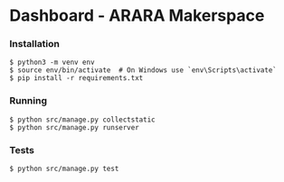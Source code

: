 # Dashboard - ARARA Makerspace

### Installation

```
$ python3 -m venv env
$ source env/bin/activate  # On Windows use `env\Scripts\activate`
$ pip install -r requirements.txt
```

### Running

```
$ python src/manage.py collectstatic
$ python src/manage.py runserver
```

### Tests

```
$ python src/manage.py test
```

